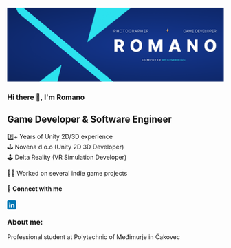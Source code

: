 ![baner](https://github.com/romanokeser/romanokeser/blob/main/baner2.png)

### Hi there 👋, I'm Romano

## Game Developer & Software Engineer

2️⃣+ Years of Unity 2D/3D experience<br> 
🕹️ Novena d.o.o (Unity 2D 3D Developer)<br>
🕹️ Delta Reality (VR Simulation Developer)<br>

👨‍💻 Worked on several indie game projects

#### 🤝 Connect with me 
<a href="https://www.linkedin.com/in/romano-keser-984a78217/"><img align="left" src="https://github.com/romanokeser/romanokeser/blob/main/linkedin.png" alt="icon | LinkedIn" width="21px"/></a>
<br>

### About me:
Professional student at Polytechnic of Međimurje in Čakovec
